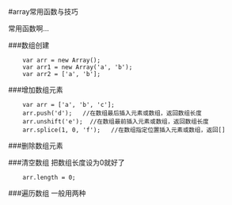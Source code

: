 #array常用函数与技巧

常用函数啊...

###数组创建
```
	var arr = new Array();
	var arr1 = new Array('a', 'b');
	var arr2 = ['a', 'b'];
```

###增加数组元素
```
	var arr = ['a', 'b', 'c'];
	arr.push('d');   //在数组最后插入元素或数组，返回数组长度
	arr.unshift('e');  //在数组最前插入元素或数组，返回数组长度
	arr.splice(1, 0, 'f');   //在数组指定位置插入元素或数组，返回[]
```

###删除数组元素

###清空数组
把数组长度设为0就好了

```
	arr.length = 0;
```

###遍历数组
一般用两种
